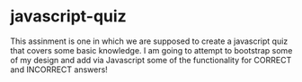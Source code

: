 # javascript-quiz
This assinment is one in which we are supposed to create a javascript quiz that covers some basic knowledge. I am going to attempt to bootstrap some of my design and add via Javascript some of the functionality for CORRECT and INCORRECT answers! 